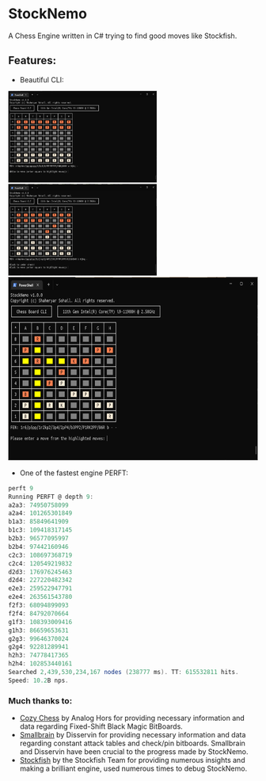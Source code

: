 # StockNemo
A Chess Engine written in C# trying to find good moves like Stockfish.

## Features:
- Beautiful CLI:

<img src=".readme/b1.png" alt="Start" width="300" height="185"/>
<img src=".readme/b2.png" alt="Highlight Moves" width="300" height="185"/>
<img src=".readme/b3.png" alt="Checkmate" width="600" height="370"/>

- One of the fastest engine PERFT:
```csharp
perft 9
Running PERFT @ depth 9:
a2a3: 74950758099
a2a4: 101265301849
b1a3: 85849641909
b1c3: 109418317145
b2b3: 96577095997
b2b4: 97442160946
c2c3: 108697368719
c2c4: 120549219832
d2d3: 176976245463
d2d4: 227220482342
e2e3: 259522947791
e2e4: 263561543780
f2f3: 68094899093
f2f4: 84792070664
g1f3: 108393009416
g1h3: 86659653631
g2g3: 99646370024
g2g4: 92281289941
h2h3: 74778417365
h2h4: 102853440161
Searched 2,439,530,234,167 nodes (238777 ms). TT: 615532811 hits.
Speed: 10.2B nps.
```

### Much thanks to:
- [Cozy Chess](https://github.com/analog-hors/cozy-chess) by Analog Hors for
providing necessary information and data regarding Fixed-Shift Black Magic
BitBoards.
- [Smallbrain](https://github.com/Disservin/Smallbrain) by Disservin for
providing necessary information and data regarding constant attack tables and
check/pin bitboards. Smallbrain and Disservin have been crucial to the
progress made by StockNemo.
- [Stockfish](https://github.com/official-stockfish/Stockfish) by the
Stockfish Team for providing numerous insights and making a brilliant engine,
used numerous times to debug StockNemo.
